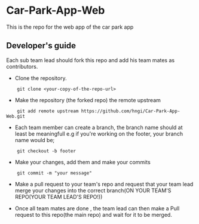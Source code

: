 # Car-Park-App-Web

This is the repo for the web app of the car park app

## Developer's guide
Each sub team lead should fork this repo and add his team mates as contributors.
- Clone the repository.
```use git command line
    git clone <your-copy-of-the-repo-url>
```
- Make the repository (the forked repo) the remote upstream 
```use git command line
    git add remote upstream https://github.com/hngi/Car-Park-App-Web.git
```
- Each team member can create a branch, the branch name should at least be meaningfull e.g if you're working on the footer, your branch name would be;
```use git command line
    git checkout -b footer
```

- Make your changes, add them and make your commits
```use git command line 
    git commit -m "your message"
``` 
 - Make a pull request to your team's repo and request that your team lead merge your changes into the correct branch(ON YOUR TEAM'S REPO(YOUR TEAM LEAD'S REPO!))
 
- Once all team mates are done , the team lead can then make a Pull request to this repo(the main repo) and wait for it to be merged.
